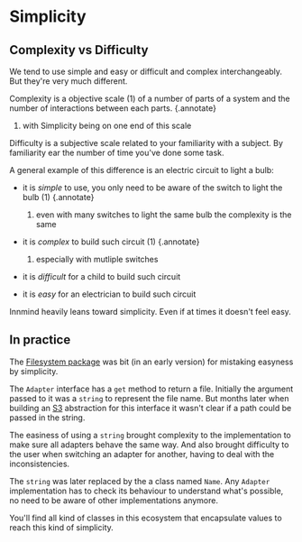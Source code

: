# Simplicity

## Complexity vs Difficulty

We tend to use simple and easy or difficult and complex interchangeably. But they're very much different.

Complexity is a objective scale (1) of a number of parts of a system and the number of interactions between each parts.
{.annotate}

1. with Simplicity being on one end of this scale

Difficulty is a subjective scale related to your familiarity with a subject. By familiarity ear the number of time you've done some task.

A general example of this difference is an electric circuit to light a bulb:

- it is _simple_ to use, you only need to be aware of the switch to light the bulb (1)
    {.annotate}

    1. even with many switches to light the same bulb the complexity is the same

- it is _complex_ to build such circuit (1)
    {.annotate}

    1. especially with mutliple switches

- it is _difficult_ for a child to build such circuit
- it is _easy_ for an electrician to build such circuit

Innmind heavily leans toward simplicity. Even if at times it doesn't feel easy.

## In practice

The [Filesystem package](../getting-started/operating-system/filesystem.md) was bit (in an early version) for mistaking easyness by simplicity.

The `Adapter` interface has a `get` method to return a file. Initially the argument passed to it was a `string` to represent the file name. But months later when building an [S3](https://github.com/Innmind/S3) abstraction for this interface it wasn't clear if a path could be passed in the string.

The easiness of using a `string` brought complexity to the implementation to make sure all adapters behave the same way. And also brought difficulty to the user when switching an adapter for another, having to deal with the inconsistencies.

The `string` was later replaced by the a class named `Name`. Any `Adapter` implementation has to check its behaviour to understand what's possible, no need to be aware of other implementations anymore.

You'll find all kind of classes in this ecosystem that encapsulate values to reach this kind of simplicity.
